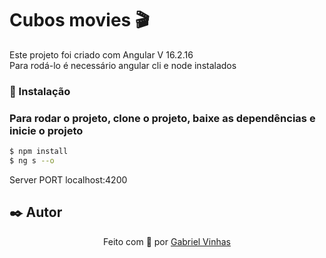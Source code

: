 # Cubos movies 🎬 

Este projeto foi criado com Angular V 16.2.16 <br>
Para rodá-lo é necessário angular cli e node instalados

### 🔧 Instalação

### Para rodar o projeto, clone o projeto, baixe as dependências e inicie o projeto

```bash
$ npm install
$ ng s --o
```

Server PORT localhost:4200

## ✒️ Autor

<p align="center">Feito com 💜 por <a href="https://www.linkedin.com/in/gabrielvinhas">Gabriel Vinhas</a></p>
